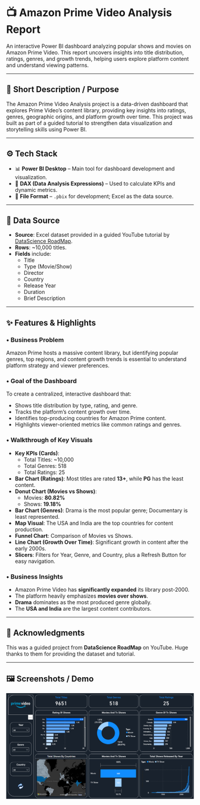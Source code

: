 # 📺 Amazon Prime Video Analysis Report

An interactive Power BI dashboard analyzing popular shows and movies on Amazon Prime Video. This report uncovers insights into title distribution, ratings, genres, and growth trends, helping users explore platform content and understand viewing patterns.

---

## 📌 Short Description / Purpose

The Amazon Prime Video Analysis project is a data-driven dashboard that explores Prime Video’s content library, providing key insights into ratings, genres, geographic origins, and platform growth over time. This project was built as part of a guided tutorial to strengthen data visualization and storytelling skills using Power BI.

---

## ⚙️ Tech Stack

- 📊 **Power BI Desktop** – Main tool for dashboard development and visualization.  
- 🧠 **DAX (Data Analysis Expressions)** – Used to calculate KPIs and dynamic metrics.  
- 📁 **File Format** – `.pbix` for development; Excel as the data source.

---

## 📂 Data Source

- **Source**: Excel dataset provided in a guided YouTube tutorial by [DataScience RoadMap](https://www.youtube.com/watch?v=_xs8XXlGQVM).  
- **Rows**: ~10,000 titles.  
- **Fields** include:  
  - Title  
  - Type (Movie/Show)  
  - Director  
  - Country  
  - Release Year  
  - Duration  
  - Brief Description

---

## ✨ Features & Highlights

### • Business Problem
Amazon Prime hosts a massive content library, but identifying popular genres, top regions, and content growth trends is essential to understand platform strategy and viewer preferences.

### • Goal of the Dashboard
To create a centralized, interactive dashboard that:
- Shows title distribution by type, rating, and genre.
- Tracks the platform’s content growth over time.
- Identifies top-producing countries for Amazon Prime content.
- Highlights viewer-oriented metrics like common ratings and genres.

### • Walkthrough of Key Visuals
- **Key KPIs (Cards)**:
  - Total Titles: ~10,000
  - Total Genres: 518
  - Total Ratings: 25
- **Bar Chart (Ratings)**: Most titles are rated **13+**, while **PG** has the least content.
- **Donut Chart (Movies vs Shows)**:
  - Movies: **80.82%**
  - Shows: **19.18%**
- **Bar Chart (Genres)**: Drama is the most popular genre; Documentary is least represented.
- **Map Visual**: The USA and India are the top countries for content production.
- **Funnel Chart**: Comparison of Movies vs Shows.
- **Line Chart (Growth Over Time)**: Significant growth in content after the early 2000s.
- **Slicers**: Filters for Year, Genre, and Country, plus a Refresh Button for easy navigation.

### • Business Insights
- Amazon Prime Video has **significantly expanded** its library post-2000.
- The platform heavily emphasizes **movies over shows**.
- **Drama** dominates as the most produced genre globally.
- The **USA and India** are the largest content contributors.

---

## 🙏 Acknowledgments

This was a guided project from **DataScience RoadMap** on YouTube. Huge thanks to them for providing the dataset and tutorial.

---

## 🖼️ Screenshots / Demo

![Amazon Prime Video Dashboard](https://github.com/divyamehulmakwana-bit/Amazon-Prime-Video-Analysis-using-PowerBi/blob/main/Prime%20Video%20Analysis%20Report.png)


